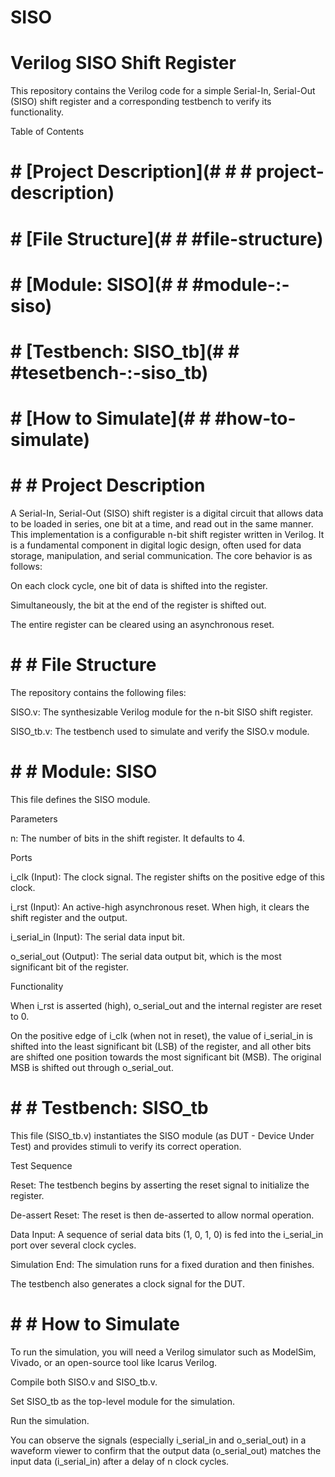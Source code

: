 # SISO
# Verilog SISO Shift Register
This repository contains the Verilog code for a simple Serial-In, Serial-Out (SISO) shift register and a corresponding testbench to verify its functionality.

Table of Contents
# # [Project Description](# # # project-description)

# # [File Structure](# # #file-structure)

# # [Module: SISO](# # #module-:-siso)

# # [Testbench: SISO_tb](# # #tesetbench-:-siso_tb)

# # [How to Simulate](# # #how-to-simulate)

# # # Project Description
A Serial-In, Serial-Out (SISO) shift register is a digital circuit that allows data to be loaded in series, one bit at a time, and read out in the same manner. This implementation is a configurable n-bit shift register written in Verilog. It is a fundamental component in digital logic design, often used for data storage, manipulation, and serial communication.
The core behavior is as follows:

On each clock cycle, one bit of data is shifted into the register.

Simultaneously, the bit at the end of the register is shifted out.

The entire register can be cleared using an asynchronous reset.

# # # File Structure
The repository contains the following files:

SISO.v: The synthesizable Verilog module for the n-bit SISO shift register.

SISO_tb.v: The testbench used to simulate and verify the SISO.v module.

# # # Module: SISO
This file defines the SISO module.

Parameters

n: The number of bits in the shift register. It defaults to 4.

Ports

i_clk (Input): The clock signal. The register shifts on the positive edge of this clock.

i_rst (Input): An active-high asynchronous reset. When high, it clears the shift register and the output.

i_serial_in (Input): The serial data input bit.

o_serial_out (Output): The serial data output bit, which is the most significant bit of the register.

Functionality

When i_rst is asserted (high), o_serial_out and the internal register are reset to 0.

On the positive edge of i_clk (when not in reset), the value of i_serial_in is shifted into the least significant bit (LSB) of the register, and all other bits are shifted one position towards the most significant bit (MSB). The original MSB is shifted out through o_serial_out.

# # # Testbench: SISO_tb
This file (SISO_tb.v) instantiates the SISO module (as DUT - Device Under Test) and provides stimuli to verify its correct operation.

Test Sequence

Reset: The testbench begins by asserting the reset signal to initialize the register.

De-assert Reset: The reset is then de-asserted to allow normal operation.

Data Input: A sequence of serial data bits (1, 0, 1, 0) is fed into the i_serial_in port over several clock cycles.

Simulation End: The simulation runs for a fixed duration and then finishes.

The testbench also generates a clock signal for the DUT.

# # # How to Simulate
To run the simulation, you will need a Verilog simulator such as ModelSim, Vivado, or an open-source tool like Icarus Verilog.

Compile both SISO.v and SISO_tb.v.

Set SISO_tb as the top-level module for the simulation.

Run the simulation.

You can observe the signals (especially i_serial_in and o_serial_out) in a waveform viewer to confirm that the output data (o_serial_out) matches the input data (i_serial_in) after a delay of n clock cycles.
